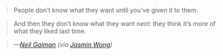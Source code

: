 > People don’t know what they want until you’ve given it to them.

> And then they don’t know what they want next: they think it’s more of what they liked last time.

> <cite>—[Neil Gaiman][ng] (via [Jasmin Wong][jw])</cite>

[ng]: http://neil-gaiman.tumblr.com/post/20439013505/do-you-ever-feel-pressured-by-the-changing-desires-of
[jw]: http://notes.byjasm.in/74
